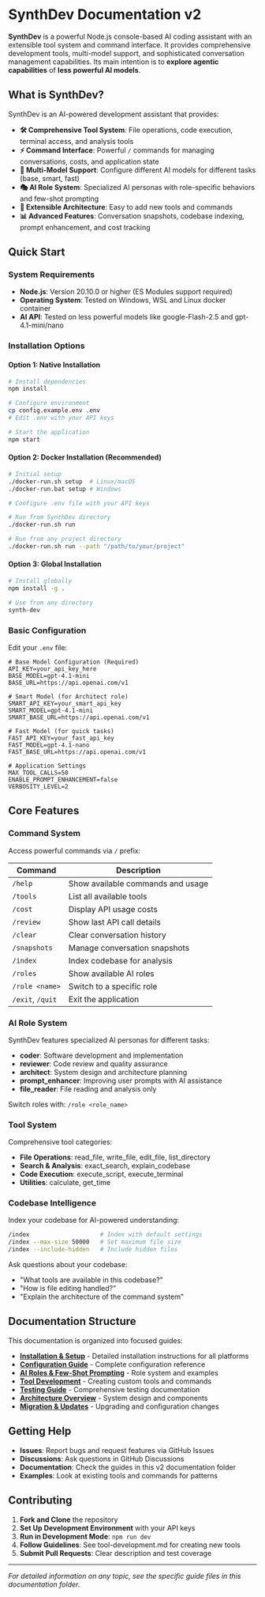 # SynthDev Documentation v2

**SynthDev** is a powerful Node.js console-based AI coding assistant with an extensible tool system and command interface. It provides comprehensive development tools, multi-model support, and sophisticated conversation management capabilities. Its main intention is to **explore agentic capabilities** of **less powerful AI models**.

## What is SynthDev?

SynthDev is an AI-powered development assistant that provides:

- **🛠️ Comprehensive Tool System**: File operations, code execution, terminal access, and analysis tools
- **⚡ Command Interface**: Powerful `/` commands for managing conversations, costs, and application state
- **🤖 Multi-Model Support**: Configure different AI models for different tasks (base, smart, fast)
- **🎭 AI Role System**: Specialized AI personas with role-specific behaviors and few-shot prompting
- **🔧 Extensible Architecture**: Easy to add new tools and commands
- **📊 Advanced Features**: Conversation snapshots, codebase indexing, prompt enhancement, and cost tracking

## Quick Start

### System Requirements

- **Node.js**: Version 20.10.0 or higher (ES Modules support required)
- **Operating System**: Tested on Windows, WSL and Linux docker container
- **AI API**: Tested on less powerful models like google-Flash-2.5 and gpt-4.1-mini/nano

### Installation Options

#### Option 1: Native Installation

```bash
# Install dependencies
npm install

# Configure environment
cp config.example.env .env
# Edit .env with your API keys

# Start the application
npm start
```

#### Option 2: Docker Installation (Recommended)

```bash
# Initial setup
./docker-run.sh setup  # Linux/macOS
./docker-run.bat setup # Windows

# Configure .env file with your API keys

# Run from SynthDev directory
./docker-run.sh run

# Run from any project directory
./docker-run.sh run --path "/path/to/your/project"
```

#### Option 3: Global Installation

```bash
# Install globally
npm install -g .

# Use from any directory
synth-dev
```

### Basic Configuration

Edit your `.env` file:

```env
# Base Model Configuration (Required)
API_KEY=your_api_key_here
BASE_MODEL=gpt-4.1-mini
BASE_URL=https://api.openai.com/v1

# Smart Model (for Architect role)
SMART_API_KEY=your_smart_api_key
SMART_MODEL=gpt-4.1-mini
SMART_BASE_URL=https://api.openai.com/v1

# Fast Model (for quick tasks)
FAST_API_KEY=your_fast_api_key
FAST_MODEL=gpt-4.1-nano
FAST_BASE_URL=https://api.openai.com/v1

# Application Settings
MAX_TOOL_CALLS=50
ENABLE_PROMPT_ENHANCEMENT=false
VERBOSITY_LEVEL=2
```

## Core Features

### Command System

Access powerful commands via `/` prefix:

| Command          | Description                       |
| ---------------- | --------------------------------- |
| `/help`          | Show available commands and usage |
| `/tools`         | List all available tools          |
| `/cost`          | Display API usage costs           |
| `/review`        | Show last API call details        |
| `/clear`         | Clear conversation history        |
| `/snapshots`     | Manage conversation snapshots     |
| `/index`         | Index codebase for analysis       |
| `/roles`         | Show available AI roles           |
| `/role <name>`   | Switch to a specific role         |
| `/exit`, `/quit` | Exit the application              |

### AI Role System

SynthDev features specialized AI personas for different tasks:

- **coder**: Software development and implementation
- **reviewer**: Code review and quality assurance
- **architect**: System design and architecture planning
- **prompt_enhancer**: Improving user prompts with AI assistance
- **file_reader**: File reading and analysis only

Switch roles with: `/role <role_name>`

### Tool System

Comprehensive tool categories:

- **File Operations**: read_file, write_file, edit_file, list_directory
- **Search & Analysis**: exact_search, explain_codebase
- **Code Execution**: execute_script, execute_terminal
- **Utilities**: calculate, get_time

### Codebase Intelligence

Index your codebase for AI-powered understanding:

```bash
/index                    # Index with default settings
/index --max-size 50000   # Set maximum file size
/index --include-hidden   # Include hidden files
```

Ask questions about your codebase:

- "What tools are available in this codebase?"
- "How is file editing handled?"
- "Explain the architecture of the command system"

## Documentation Structure

This documentation is organized into focused guides:

- **[Installation & Setup](installation.md)** - Detailed installation instructions for all platforms
- **[Configuration Guide](configuration.md)** - Complete configuration reference
- **[AI Roles & Few-Shot Prompting](roles-and-prompting.md)** - Role system and examples
- **[Tool Development](tool-development.md)** - Creating custom tools and commands
- **[Testing Guide](testing.md)** - Comprehensive testing documentation
- **[Architecture Overview](architecture.md)** - System design and components
- **[Migration & Updates](migration.md)** - Upgrading and configuration changes

## Getting Help

- **Issues**: Report bugs and request features via GitHub Issues
- **Discussions**: Ask questions in GitHub Discussions
- **Documentation**: Check the guides in this v2 documentation folder
- **Examples**: Look at existing tools and commands for patterns

## Contributing

1. **Fork and Clone** the repository
2. **Set Up Development Environment** with your API keys
3. **Run in Development Mode**: `npm run dev`
4. **Follow Guidelines**: See tool-development.md for creating new tools
5. **Submit Pull Requests**: Clear description and test coverage

---

_For detailed information on any topic, see the specific guide files in this documentation folder._
